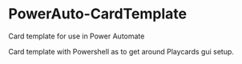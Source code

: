 # PowerAuto-CardTemplate
Card template for use in Power Automate

Card template with Powershell as to get around Playcards gui setup.
